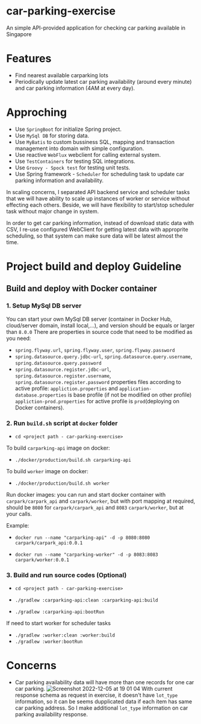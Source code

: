 # car-parking-exercise
An simple API-provided application for checking car parking available in Singapore

# Features
- Find nearest available carparking lots
- Periodically update latest car parking availability (around every minute) and car parking information (4AM at every day).

# Approching
- Use `SpringBoot` for initialize Spring project.
- Use `MySql DB` for storing data.
- Use `MyBatis` to custom bussiness SQL, mapping and transaction management into domain with simple configuration.
- Use reactive `WebFlux` webclient for calling external system.
- Use `TestContainers` for testing SQL integrations.
- Use `Groovy - Spock test` for testing unit tests.
- Use Spring framework - `Scheduler` for scheduling task to update car parking information and availability.

In scaling concerns, I separated API backend service and scheduler tasks that we will have ability to scale up instances of worker or service without effecting each others. Beside, we will have flexibility to start/stop scheduler task without major change in system.

In order to get car parking information, instead of download static data with CSV, I re-use configured WebClient for getting latest data with approprite scheduling, so that system can make sure data will be latest almost the time.

# Project build and deploy Guideline
## Build and deploy with Docker container
### 1. Setup MySql DB server
You can start your own MySql DB server (container in Docker Hub, cloud/server domain, install local,...), and version should be equals or larger than `8.0.0`
There are properties in source code that need to be modified as you need:
- `spring.flyway.url`, `spring.flyway.user`, `spring.flyway.password`
- `spring.datasource.query.jdbc-url`, `spring.datasource.query.username`, `spring.datasource.query.password`
- `spring.datasource.register.jdbc-url`, `spring.datasource.register.username`, `spring.datasource.register.password`
properties files according to active profile:
`appliction.properties` and `application-database.properties` is base profile (if not be modified on other profile)
`appliction-prod.properties` for active profile is `prod`(deploying on Docker containers).


### 2. Run `build.sh` script at `docker` folder
- ```cd <project path - car-parking-exercise>```

To build `carparking-api` image on docker:

- ```./docker/production/build.sh carparking-api```

To build `worker` image on docker:

- ```./docker/production/build.sh worker```

Run docker images: you can run and start docker container with `carpark/carpark_api` and `carpark/worker`, but with port mapping at required, should be `8080` for `carpark/carpark_api` and `8083` `carpark/worker`, but at your calls.

Example:

- ```docker run --name "carparking-api" -d -p 8080:8080 carpark/carpark_api:0.0.1```

- ```docker run --name "carparking-worker" -d -p 8083:8083 carpark/worker:0.0.1```

### 3. Build and run source codes (Optional)
- ```cd <project path - car-parking-exercise>```

- ```./gradlew :carparking-api:clean :carparking-api:build```
- ```./gradlew :carparking-api:bootRun```

If need to start worker for scheduler tasks

- ```./gradlew :worker:clean :worker:build```
- ```./gradlew :worker:bootRun```

# Concerns
- Car parking availability data will have more than one records for one car car parking.
![Screenshot 2022-12-05 at 19 01 04](https://user-images.githubusercontent.com/16128469/205633474-341bf742-cb36-42b0-8ffd-51bed18fe945.png)
With current response schema as request in exercise, it doesn't have `lot_type` information, so it can be seems dupplicated data if each item has same car parking address.
So I make additional `lot_type` information on car parking availability response.
